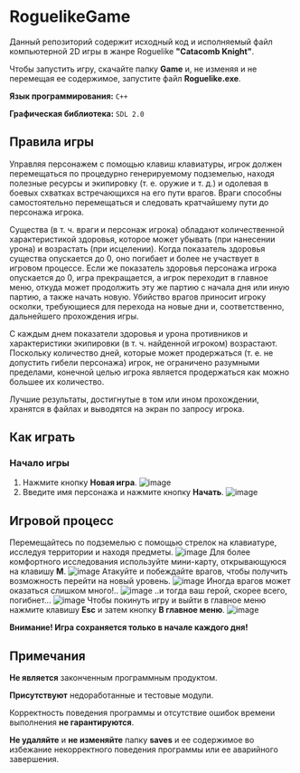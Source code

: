 # RoguelikeGame

Данный репозиторий содержит исходный код и исполняемый файл компьютерной 2D игры в жанре Roguelike **"Catacomb Knight"**.

Чтобы запустить игру, скачайте папку **Game** и, не изменяя и не перемещая ее содержимое, запустите файл **Roguelike.exe**.

**Язык программирования:** `C++`

**Графическая библиотека:** `SDL 2.0`

## Правила игры
Управляя персонажем с помощью клавиш клавиатуры, игрок должен перемещаться по процедурно генерируемому подземелью, 
находя полезные ресурсы и экипировку (т. е. оружие и т. д.) и одолевая в боевых схватках встречающихся на его пути врагов. 
Враги способны самостоятельно перемещаться и следовать кратчайшему пути до персонажа игрока.

Существа (в т. ч. враги и персонаж игрока) обладают количественной характеристикой здоровья, которое 
может убывать (при нанесении урона) и возрастать (при исцелении). Когда показатель здоровья существа опускается 
до 0, оно погибает и более не участвует в игровом процессе. Если же показатель здоровья персонажа игрока опускается 
до 0, игра прекращается, а игрок переходит в главное меню, откуда может продолжить эту же партию с начала дня или 
иную партию, а также начать новую. Убийство врагов приносит игроку осколки, требующиеся для перехода на новые дни
и, соответственно, дальнейшего прохождения игры.

С каждым днем показатели здоровья и урона противников и характеристики экипировки (в т. ч. найденной игроком) 
возрастают. Поскольку количество дней, которые может продержаться (т. е. не допустить гибели персонажа) игрок, 
не ограничено разумными пределами, конечной целью игрока является продержаться как можно большее их количество.

Лучшие результаты, достигнутые в том или ином прохождении, хранятся в файлах и выводятся на экран по запросу игрока.

## Как играть

### Начало игры
1) Нажмите кнопку **Новая игра**.
![image](https://user-images.githubusercontent.com/51723813/142797430-20b99439-53c3-47cb-9b20-557544ee8d54.png)
2) Введите имя персонажа и нажмите кнопку **Начать**.
![image](https://user-images.githubusercontent.com/51723813/142797548-b4c83d49-2221-49d5-98b8-05809140f834.png)

## Игровой процесс
Перемещайтесь по подземелью с помощью стрелок на клавиатуре, исследуя территории и находя предметы.
![image](https://user-images.githubusercontent.com/51723813/142797732-279326f9-2d24-4cb8-a263-ff2a1ed94fde.png)
Для более комфортного исследования используйте мини-карту, открывающуюся на клавишу **M**.
![image](https://user-images.githubusercontent.com/51723813/142798263-89e2822a-b44a-42d9-8c62-33c0060fd951.png)
Атакуйте и побеждайте врагов, чтобы получить возможность перейти на новый уровень.
![image](https://user-images.githubusercontent.com/51723813/142797876-6267de01-4756-41ec-8ed0-0222db04129a.png)
Иногда врагов может оказаться слишком много!..
![image](https://user-images.githubusercontent.com/51723813/142798185-bb9a3d02-fe46-4e9e-96e5-5e206efc2dd8.png)
..и тогда ваш герой, скорее всего, погибнет...
![image](https://user-images.githubusercontent.com/51723813/142798349-416d6509-208b-443b-a969-f4b9f9e6d002.png)
Чтобы покинуть игру и выйти в главное меню нажмите клавишу **Esc** и затем кнопку **В главное меню**.
![image](https://user-images.githubusercontent.com/51723813/142798598-4e7b8499-9461-44e3-b61c-380542f2579e.png)

**Внимание! Игра сохраняется только в начале каждого дня!**

## Примечания
**Не является** законченным программным продуктом.

**Присутствуют** недоработанные и тестовые модули. 

Корректность поведения программы и отсутствие ошибок времени выполнения **не гарантируются**.

**Не удаляйте** и **не изменяйте** папку **saves** и ее содержимое во избежание некорректного поведения программы или ее аварийного завершения.
